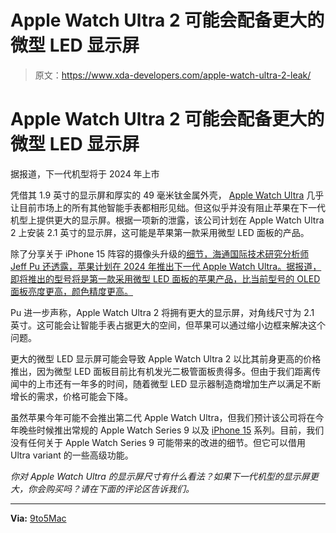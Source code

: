 # Apple Watch Ultra 2 可能会配备更大的微型 LED 显示屏

> 原文：<https://www.xda-developers.com/apple-watch-ultra-2-leak/>

# Apple Watch Ultra 2 可能会配备更大的微型 LED 显示屏

据报道，下一代机型将于 2024 年上市

凭借其 1.9 英寸的显示屏和厚实的 49 毫米钛金属外壳， [Apple Watch Ultra](https://www.xda-developers.com/apple-watch-ultra-review/) 几乎让目前市场上的所有其他智能手表都相形见绌。但这似乎并没有阻止苹果在下一代机型上提供更大的显示屏。根据一项新的泄露，该公司计划在 Apple Watch Ultra 2 上安装 2.1 英寸的显示屏，这可能是苹果第一款采用微型 LED 面板的产品。

除了分享关于 iPhone 15 阵容的摄像头升级的[细节，海通国际技术研究分析师 Jeff Pu 还透露，苹果计划在 2024 年推出下一代 Apple Watch Ultra。据报道，即将推出的型号将是第一款采用微型 LED 面板的苹果产品，比当前型号的 OLED 面板亮度更高，颜色精度更高。](https://www.xda-developers.com/iphone-15-plus-48mp-camera-rumor/)

Pu 进一步声称，Apple Watch Ultra 2 将拥有更大的显示屏，对角线尺寸为 2.1 英寸。这可能会让智能手表占据更大的空间，但苹果可以通过缩小边框来解决这个问题。

更大的微型 LED 显示屏可能会导致 Apple Watch Ultra 2 以比其前身更高的价格推出，因为微型 LED 面板目前比有机发光二极管面板贵得多。但由于我们距离传闻中的上市还有一年多的时间，随着微型 LED 显示器制造商增加生产以满足不断增长的需求，价格可能会下降。

虽然苹果今年可能不会推出第二代 Apple Watch Ultra，但我们预计该公司将在今年晚些时候推出常规的 Apple Watch Series 9 以及 [iPhone 15](https://www.xda-developers.com/apple-iphone-15-pro/) 系列。目前，我们没有任何关于 Apple Watch Series 9 可能带来的改进的细节。但它可以借用 Ultra variant 的一些高级功能。

*你对 Apple Watch Ultra 的显示屏尺寸有什么看法？如果下一代机型的显示屏更大，你会购买吗？请在下面的评论区告诉我们。*

* * *

**Via:** [9to5Mac](https://9to5mac.com/2023/01/02/apple-watch-ultra-larger-display-micro-led-2024/)